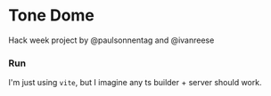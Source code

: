 # Tone Dome

Hack week project by @paulsonnentag and @ivanreese

### Run

I'm just using `vite`, but I imagine any ts builder + server should work.
